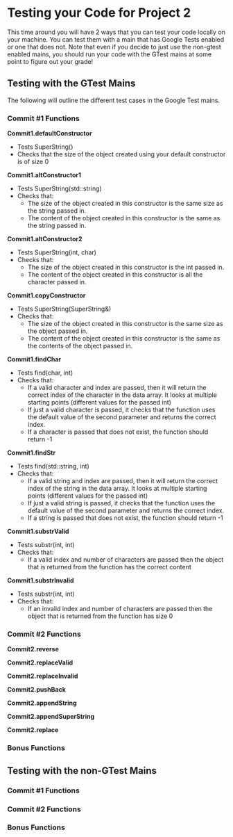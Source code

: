 # Testing your Code for Project 2
This time around you will have 2 ways that you can test your code locally on your machine. You can test them with a main that has Google Tests enabled or one that does not. Note that even if you decide to just use the non-gtest enabled mains, you should run your code with the GTest mains at some point to figure out your grade!

## Testing with the GTest Mains
The following will outline the different test cases in the Google Test mains.

### Commit #1 Functions
**Commit1.defaultConstructor**
- Tests SuperString()
- Checks that the size of the object created using your default constructor is of size 0 

**Commit1.altConstructor1**
- Tests SuperString(std::string)
- Checks that:
  - The size of the object created in this constructor is the same size as the string passed in. 
  - The content of the object created in this constructor is the same as the string passed in. 

**Commit1.altConstructor2**
- Tests SuperString(int, char)
- Checks that:
  - The size of the object created in this constructor is the int passed in. 
  - The content of the object created in this constructor is all the character passed in. 

**Commit1.copyConstructor**
- Tests SuperString(SuperString&)
- Checks that:
  - The size of the object created in this constructor is the same size as the object passed in.
  - The content of the object created in this constructor is the same as the contents of the object passed in. 

**Commit1.findChar**
- Tests find(char, int) 
- Checks that: 
  - If a valid character and index are passed, then it will return the correct index of the character in the data array. It looks at multiple starting points (different values for the passed int)
  - If just a valid character is passed, it checks that the function uses the default value of the second parameter and returns the correct index. 
  - If a character is passed that does not exist, the function should return -1

**Commit1.findStr**
- Tests find(std::string, int)
- Checks that: 
  - If a valid string and index are passed, then it will return the correct index of the string in the data array. It looks at multiple starting points (different values for the passed int)
  - If just a valid string is passed, it checks that the function uses the default value of the second parameter and returns the correct index. 
  - If a string is passed that does not exist, the function should return -1

**Commit1.substrValid**
- Tests substr(int, int)
- Checks that: 
  - If a valid index and number of characters are passed then the object that is returned from the function has the correct content

**Commit1.substrInvalid**
- Tests substr(int, int)
- Checks that: 
  - If an invalid index and number of characters are passed then the object that is returned from the function has size 0

### Commit #2 Functions
**Commit2.reverse**

**Commit2.replaceValid**

**Commit2.replaceInvalid**

**Commit2.pushBack**

**Commit2.appendString**

**Commit2.appendSuperString**

**Commit2.replace**

### Bonus Functions

## Testing with the non-GTest Mains

### Commit #1 Functions

### Commit #2 Functions

### Bonus Functions
